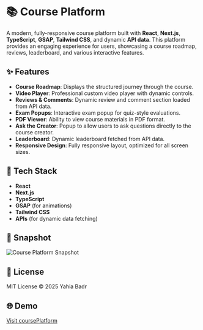 # 📚 Course Platform

A modern, fully-responsive course platform built with **React**, **Next.js**, **TypeScript**, **GSAP**, **Tailwind CSS**, and dynamic **API data**. This platform provides an engaging experience for users, showcasing a course roadmap, reviews, leaderboard, and various interactive features.

## ✨ Features
- **Course Roadmap**: Displays the structured journey through the course.
- **Video Player**: Professional custom video player with dynamic controls.
- **Reviews & Comments**: Dynamic review and comment section loaded from API data.
- **Exam Popups**: Interactive exam popup for quiz-style evaluations.
- **PDF Viewer**: Ability to view course materials in PDF format.
- **Ask the Creator**: Popup to allow users to ask questions directly to the course creator.
- **Leaderboard**: Dynamic leaderboard fetched from API data.
- **Responsive Design**: Fully responsive layout, optimized for all screen sizes.

## 🚀 Tech Stack
- **React**
- **Next.js**
- **TypeScript**
- **GSAP** (for animations)
- **Tailwind CSS**
- **APIs** (for dynamic data fetching)

## 📸 Snapshot

![Course Platform Snapshot](assets/images/course-platform-snapshot.png)

## 📄 License
MIT License © 2025 Yahia Badr

## 🌐 Demo
[Visit coursePlatform](https://course-teal-ten.vercel.app)
